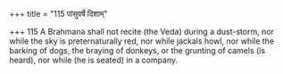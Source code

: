 +++
title = "115 पांसुवर्षे दिशाम्"

+++
115	A Brahmana shall not recite (the Veda) during a dust-storm, nor while the sky is preternaturally red, nor while jackals howl, nor while the barking of dogs, the braying of donkeys, or the grunting of camels (is heard), nor while (he is seated) in a company.